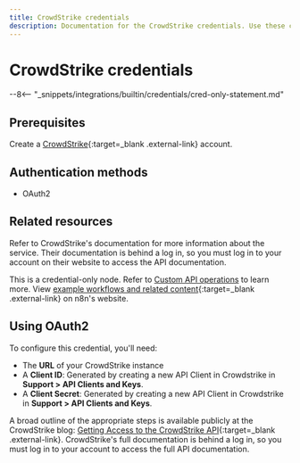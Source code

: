 ```yaml
---
title: CrowdStrike credentials
description: Documentation for the CrowdStrike credentials. Use these credentials to authenticate CrowdStrike in n8n, a workflow automation platform.
---
```


# CrowdStrike credentials

--8<-- "_snippets/integrations/builtin/credentials/cred-only-statement.md"

## Prerequisites

Create a [CrowdStrike](https://www.crowdstrike.com/en-us/){:target=_blank .external-link} account.

## Authentication methods 

- OAuth2

## Related resources

Refer to CrowdStrike's documentation for more information about the service. Their documentation is behind a log in, so you must log in to your account on their website to access the API documentation.

This is a credential-only node. Refer to [Custom API operations](/integrations/custom-operations/) to learn more. View [example workflows and related content](https://n8n.io/integrations/crowdstrike/){:target=_blank .external-link} on n8n's website.

## Using OAuth2

To configure this credential, you'll need:

- The **URL** of your CrowdStrike instance
- A **Client ID**: Generated by creating a new API Client in Crowdstrike in **Support > API Clients and Keys**.
- A **Client Secret**: Generated by creating a new API Client in Crowdstrike in **Support > API Clients and Keys**.

A broad outline of the appropriate steps is available publicly at the CrowdStrike blog: [Getting Access to the CrowdStrike API](https://www.crowdstrike.com/blog/tech-center/get-access-falcon-apis/){:target=_blank .external-link}. CrowdStrike's full documentation is behind a log in, so you must log in to your account to access the full API documentation.


